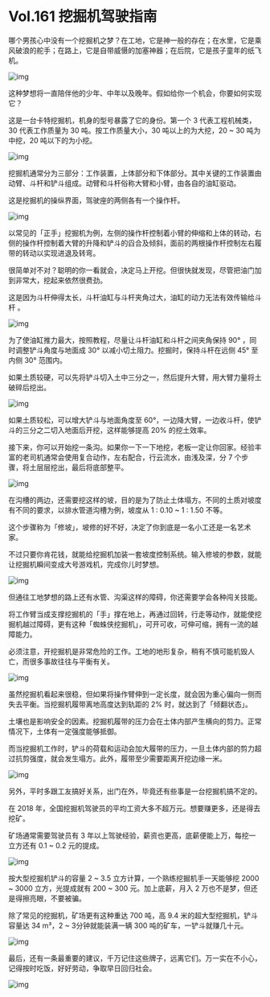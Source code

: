 # Vol.161 挖掘机驾驶指南

哪个男孩心中没有一个挖掘机之梦？在工地，它是神一般的存在；在水里，它是乘风破浪的舵手；在路上，它是自带威慑的加塞神器；在后院，它是孩子童年的纸飞机。

![img](https://cdn.jsdelivr.net/gh/just-prog/static/img/202108212243708.gif)

这种梦想将一直陪伴他的少年、中年以及晚年。假如给你一个机会，你要如何实现它？

这是一台卡特挖掘机，机身的型号暴露了它的身份。第一个 3 代表工程机械类，30 代表工作质量为 30 吨。按工作质量大小，30 吨以上的为大挖，20 ~ 30 吨为中挖，20 吨以下的为小挖。

![img](https://cdn.jsdelivr.net/gh/just-prog/static/img/202108212242780.png)

挖掘机通常分为三部分：工作装置，上体部分和下体部分。其中关键的工作装置由动臂、斗杆和铲斗组成。动臂和斗杆俗称大臂和小臂，由各自的油缸驱动。

这是挖掘机的操纵界面，驾驶座的两侧各有一个操作杆。

![img](https://cdn.jsdelivr.net/gh/just-prog/static/img/202108212242792.png)

以常见的「正手」挖掘机为例，左侧的操作杆控制着小臂的伸缩和上体的转动，右侧的操作杆控制着大臂的升降和铲斗的舀合及倾斜，面前的两根操作杆控制左右履带的转动以实现进退及转弯。

很简单对不对？聪明的你一看就会，决定马上开挖。但很快就发现，尽管把油门加到非常大，挖起来依然很费劲。

这是因为斗杆伸得太长，斗杆油缸与斗杆夹角过大，油缸的动力无法有效传输给斗杆 。

![img](https://cdn.jsdelivr.net/gh/just-prog/static/img/202108212242281.gif)

为了使油缸推力最大，按照教程，尽量让斗杆油缸和斗杆之间夹角保持 90° ，同时调整铲斗角度与地面成 30° 以减小切土阻力。挖掘时，保持斗杆在远侧 45° 至内侧 30° 范围内。

如果土质较硬，可以先将铲斗切入土中三分之一，然后提升大臂，用大臂力量将土破碎后挖出。

![img](https://cdn.jsdelivr.net/gh/just-prog/static/img/202108212242739.gif)

如果土质较松，可以增大铲斗与地面角度至 60°，一边降大臂，一边收斗杆，使铲斗的三分之二切入地面后开挖，这样能够提高 20% 的挖土效率。

接下来，你可以开始挖一条沟。如果你一下一下地挖，老板一定让你回家。经验丰富的老司机通常会使用复合动作，左右配合，行云流水，由浅及深，分 7 个步骤，将土层层挖出，最后将底部整平。

![img](https://cdn.jsdelivr.net/gh/just-prog/static/img/202108212243272.png)

在沟槽的两边，还需要挖这样的坡，目的是为了防止土体塌方。不同的土质对坡度有不同的要求，以排水管道沟槽为例，坡度从 1 : 0.10 ~ 1 : 1.50 不等。

这个步骤称为「修坡」，坡修的好不好，决定了你到底是一名小工还是一名艺术家。

不过只要你肯花钱，就能给挖掘机加装一套坡度控制系统。输入修坡的参数，就能让挖掘机瞬间变成大号游戏机，完成你儿时梦想。

![img](https://cdn.jsdelivr.net/gh/just-prog/static/img/202108212242895.gif)

但通往工地梦想的路上还有水管、沟渠这样的障碍，你还需要学会各种闯关技能。

将工作臂当成支撑挖掘机的「手」撑在地上，再通过回转，行走等动作，就能使挖掘机越过障碍，更有这种「蜘蛛侠挖掘机」，可开可收，可伸可缩，拥有一流的越障能力。

必须注意，开挖掘机是非常危险的工作。工地的地形复杂，稍有不慎可能机毁人亡，而很多事故往往与平衡有关。

![img](https://cdn.jsdelivr.net/gh/just-prog/static/img/202108212243496.gif)

虽然挖掘机看起来很稳，但如果将操作臂伸到一定长度，就会因为重心偏向一侧而失去平衡。当挖掘机履带离地高度达到轨距的 2% 时，就达到了「倾翻状态」。

土壤也是影响安全的因素。挖掘机履带的压力会在土体内部产生横向的剪力。正常情况下，土体有一定强度能够抵御。

而当挖掘机工作时，铲斗的荷载和运动会加大履带的压力，一旦土体内部的剪力超过抗剪强度，就会发生塌方。此外，履带至少需要距离开挖边缘一米。

![img](https://cdn.jsdelivr.net/gh/just-prog/static/img/202108212242489.gif)

另外，平时多跟工友搞好关系，出门在外，毕竟还有些事是一台挖掘机搞不定的。

在 2018 年，全国挖掘机驾驶员的平均工资大多不超万元。想要赚更多，还是得去挖矿。

矿场通常需要驾驶员有 3 年以上驾驶经验，薪资也更高，底薪便能上万，每挖一立方还有 0.1 ~ 0.2 元的提成。

![img](https://cdn.jsdelivr.net/gh/just-prog/static/img/202108212242596.png)

按大型挖掘机铲斗的容量 2 ~ 3.5 立方计算，一个熟练挖掘机手一天能够挖 2000 ~ 3000 立方，光提成就有 200 ~ 300 元。加上底薪，月入 2 万也不是梦，但还是得擦亮眼，不要被骗。

除了常见的挖掘机，矿场更有这种重达 700 吨，高 9.4 米的超大型挖掘机，铲斗容量达 34 m³，2 ~ 3分钟就能装满一辆 300 吨的矿车，一铲斗就赚几十元。

![img](https://cdn.jsdelivr.net/gh/just-prog/static/img/202108212242791.gif)

最后，还有一条最重要的建议，千万记住这些牌子，远离它们。万一实在不小心，记得按时吃饭，好好劳动，争取早日回归社会。

![img](https://cdn.jsdelivr.net/gh/just-prog/static/img/202108212242754.gif)